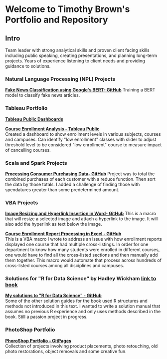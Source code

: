# Welcome to Timothy Brown's Portfolio and Repository

## Intro<br>
Team leader with strong analytical skills and proven client facing skills including public speaking, creating presentations, and planning long-term projects.
Years of experience listening to client needs and providing guidance to solutions.

### Natural Language Processing (NPL) Projects <br>
**[Fake News Classification using Google's BERT- GitHub](https://github.com/brownt47/NLP_Projects/blob/main/BERT%20NLP%20Classification.md)**
Training a BERT model to classify fake news articles.  

### Tableau Portfolio <br>

**[Tableau Public Dashboards](https://public.tableau.com/profile/timothy.brown2096#!/)**

**[Course Enrollment Analysis - Tableau Public](https://public.tableau.com/profile/timothy.brown2096#!/vizhome/AlpharettaProject/Story1)** <br>
Created a dashboard to show enrollment levels in various subjects, courses and campuses.  Can identify "low enrollment" classes with slider to adjust threshold level to be considered "low enrollment" course to measure impact of cancelling courses.

### Scala and Spark Projects <br>
**[Processing Consumer Purchasing Data- GitHub](https://github.com/brownt47/Scala/blob/main/CustomerPurchasing.md)**
Project was to total the combined purchases of each customer with a reduce function. Then sort the data by those totals. I added a challenge of finding those with spendatures greater than some predetermined amount.

### VBA Projects <br>
**[Image Resizing and Hyperlink Insertion  in Word- GitHub](https://github.com/brownt47/VBA-Projects/blob/main/ResizeImage.md)**
This is a macro that will resize a selected image and attach a hyperlink to the image. It will also add the hyperlink as text below the image.

**[Course Enrollment Report Processing in Excel - GitHub](https://github.com/brownt47/VBA-Projects/blob/main/CrossListedCourses.md)** <br>
This is a VBA macro I wrote to address an issue with how enrollment reports displayed one course that had multiple cross-listings.  In order for one department to know how many students were enrolled in different courses, one would have to find all the cross-listed sections and then manually add them together.  This macro would automate that process across hundreds of cross-listed courses among all disciplines and campuses.

### Solutions for "R for Data Science" by Hadley Wickham [link to book](https://r4ds.had.co.nz/) <br>
**[My solutions to "R for Data Science" - GitHub](https://brownt47.github.io/R-For-Data-Science-Solutions)** <br>
Some of the other solution guides for the book used R structures and methods not introduced in this text.  I wanted to write a solution manual that assumes no previous R experience and only uses methods described in the book.  Still a passion project in progress.

### PhotoShop Portfolio <br>
**[PhoroShop Portfolio - GitPages](https://brownt47.github.io/Photoshop/)** <br>
Collection of projects involving product placements, photo retouching, old photo restorations, object removals and some creative fun.
